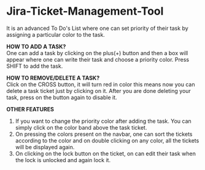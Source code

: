 # Jira-Ticket-Management-Tool
It is an advanced To Do's List where one can set priority of their task by assigning a particular color to the task. 

**HOW TO ADD A TASK?** \
One can add a task by clicking on the plus(+) button and then a box will appear where one can write their task and choose a priority color. Press SHIFT to add the task.

**HOW TO REMOVE/DELETE A TASK?** \
Click on the CROSS button, it will turn red in color this means now you can delete a task ticket just by clicking on it. After you are done deleting your task, press on the button again to disable it.

**OTHER FEATURES**
1. If you want to change the priority color after adding the task. You can simply click on the color band above the task ticket.
2. On pressing the colors present on the navbar, one can sort the tickets according to the color and on double clicking on any color, all the tickets will be displayed again.
3. On clicking on the lock button on the ticket, on can edit their task when the lock is unlocked and again lock it.


